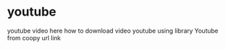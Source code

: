 # youtube
youtube video
here how to download video youtube using library Youtube from coopy url link
